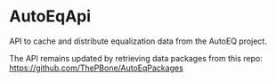 # AutoEqApi
API to cache and distribute equalization data from the AutoEQ project.

The API remains updated by retrieving data packages from this repo: https://github.com/ThePBone/AutoEqPackages
